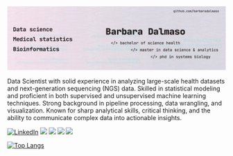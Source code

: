 ![Unknown](https://raw.githubusercontent.com/barbaradalmaso/barbaradalmaso/refs/heads/main/header.jpg)

Data Scientist with solid experience in analyzing large-scale health datasets and next-generation sequencing (NGS) data. Skilled in statistical modeling and proficient in both supervised and unsupervised machine learning techniques. Strong background in pipeline processing, data wrangling, and visualization. Known for sharp analytical skills, critical thinking, and the ability to communicate complex data into actionable insights.

<!-- https://github-readme-stats.vercel.app/api?username=DennisHartrampf&show_icons=true -->
<p>
  <a href="https://www.linkedin.com/in/barbara-dalmaso/"><img src="https://img.shields.io/badge/LinkedIn--_.svg?style=social&logo=linkedin" alt="LinkedIn"></a>
  <a href="https://scholar.google.com.br/citations?user=UlVgVu0AAAAJ&hl=pt-BR"><img src="https://img.shields.io/badge/Google_Scholar-blue?style=flat-square"></a>
  <a href="https://orcid.org/0000-0002-1189-5837"><img src="https://img.shields.io/badge/ORCID-green?style=flat-square"></a>
  <a href="https://www.researchgate.net/profile/Barbara-Dalmaso"><img src="https://img.shields.io/badge/Research_Gate-cyan?style=flat-square"></a>
  <a href="https://pubmed.ncbi.nlm.nih.gov/?term=Dalmaso%2C+Barbara%5BAuthor%5D&sort=relevance"><img src="https://img.shields.io/badge/PubMed-darkblue?style=flat-square"></a>

[![Top Langs](https://github-readme-stats.vercel.app/api/top-langs/?username=barbaradalmaso&layout=compact&theme=cobalt)](https://github.com/barbaradalmaso/github-readme-stats)
